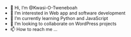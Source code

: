 - 👋 Hi, I’m @Kwasi-O-Tweneboah
- 👀 I’m interested in Web app and software development
- 🌱 I’m currently learning Python and JavaScript
- 💞️ I’m looking to collaborate on WordPress projects
- 📫 How to reach me ...

<!---
Kwasi-O-Tweneboah/Kwasi-O-Tweneboah is a ✨ special ✨ repository because its `README.md` (this file) appears on your GitHub profile.
You can click the Preview link to take a look at your changes.
--->
